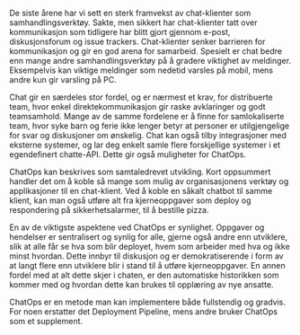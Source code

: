 De siste årene har vi sett en sterk framvekst av chat-klienter som samhandlingsverktøy. Sakte, men sikkert har chat-klienter tatt over kommunikasjon som tidligere har blitt gjort gjennom e-post, diskusjonsforum og issue trackers. Chat-klienter senker barrieren for kommunikasjon og gir en god arena for samarbeid. Spesielt er chat bedre enn mange andre samhandlingsverktøy på å gradere viktighet av meldinger. Eksempelvis kan viktige meldinger som nedetid varsles på mobil, mens andre kun gir varsling på PC.

Chat gir en særdeles stor fordel, og er nærmest et krav, for distribuerte team, hvor enkel direktekommunikasjon gir raske avklaringer og godt teamsamhold. Mange av de samme fordelene er å finne for samlokaliserte team, hvor syke barn og ferie ikke lenger betyr at personer er utilgjengelige for svar og diskusjoner om ønskelig. Chat kan også tilby integrasjoner med eksterne systemer, og lar deg enkelt samle flere forskjellige systemer i et egendefinert chatte-API. Dette gir også muligheter for ChatOps.

ChatOps kan beskrives som samtaledrevet utvikling. Kort oppsummert handler det om å koble så mange som mulig av organisasjonens verktøy og applikasjoner til en chat-klient. Ved å koble en såkalt chatbot til samme klient, kan man også utføre alt fra kjerneoppgaver som deploy og respondering på sikkerhetsalarmer, til å bestille pizza.

En av de viktigste aspektene ved ChatOps er synlighet. Oppgaver og hendelser er sentralisert og synlig for alle, gjerne også andre enn utviklere, slik at alle får se hva som blir deployet, hvem som arbeider med hva og ikke minst hvordan. Dette innbyr til diskusjon og er demokratiserende i form av at langt flere enn utviklere blir i stand til å utføre kjerneoppgaver. En annen fordel med at alt dette skjer i chaten, er den automatiske historikken som kommer med og hvordan dette kan brukes til opplæring av nye ansatte.

ChatOps er en metode man kan implementere både fullstendig og gradvis. For noen erstatter det Deployment Pipeline, mens andre bruker ChatOps som et supplement.